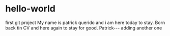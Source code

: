 hello-world
===========

first git project
My name is patrick querido and i am here today to stay. Born back tin CV and here again to stay for good. 
Patrick--- adding another one
